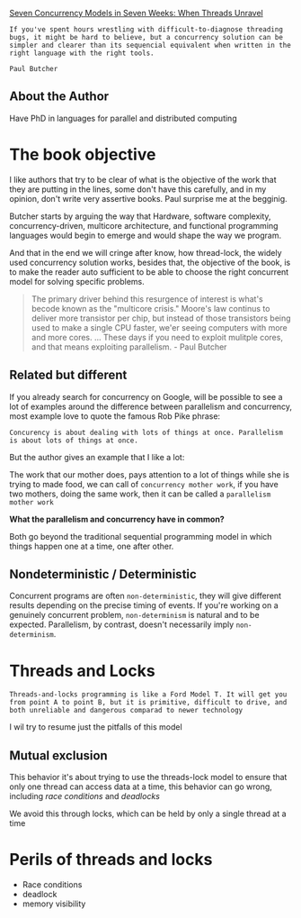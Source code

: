 [Seven Concurrency Models in Seven Weeks: When Threads Unravel](https://www.amazon.com/Seven-Concurrency-Models-Weeks-Programmers/dp/1937785653)

```
If you've spent hours wrestling with difficult-to-diagnose threading bugs, it might be hard to believe, but a concurrency solution can be simpler and clearer than its sequencial equivalent when written in the right language with the right tools.

Paul Butcher
```

## About the Author

Have PhD in languages for parallel and distributed computing

# The book objective

I like authors that try to be clear of what is the objective of the work that they are putting in the lines, some don't have this carefully, and in my opinion, don't write very assertive books. Paul surprise me at the begginig.

Butcher starts by arguing the way that Hardware, software complexity, concurrency-driven, multicore architecture, and functional programming languages would begin to emerge and would shape the way we program.

And that in the end we will cringe after know, how thread-lock, the widely used concurrency solution works, besides that, the objective of the book, is to make the reader auto sufficient to be able to choose the right concurrent model for solving specific problems.

> The primary driver behind this resurgence of interest is what's becode known as the "multicore crisis." Moore's law continus to deliver more transistor per chip, but instead of those transistors being used to make a single CPU faster, we'er seeing computers with more and more cores.
> ...
> These days if you need to exploit mulitple cores, and that means exploiting parallelism. - Paul Butcher

## Related but different

If you already search for concurrency on Google, will be possible to see a lot of examples around the difference between parallelism and concurrency, most example love to quote the famous Rob Pike phrase:

```
Concurency is about dealing with lots of things at once. Parallelism is about lots of things at once.
```

But the author gives an example that I like a lot:

The work that our mother does, pays attention to a lot of things while she is trying to made food, we can call of `concurrency mother work`, if you have two mothers, doing the same work, then it can be called a `parallelism mother work`

**What the parallelism and concurrency have in common?**

Both go beyond the traditional sequential programming model in which things happen one at a time, one after other.

## Nondeterministic / Deterministic

Concurrent programs are often `non-deterministic`, they will give different results depending on the precise timing of events. If you're working on a genuinely concurrent problem, `non-determinism` is natural and to be expected. Parallelism, by contrast, doesn't necessarily imply `non-determinism`.

# Threads and Locks

```
Threads-and-locks programming is like a Ford Model T. It will get you from point A to point B, but it is primitive, difficult to drive, and both unreliable and dangerous comparad to newer technology
```

I wil try to resume just the pitfalls of this model

## Mutual exclusion

This behavior it's about trying to use the threads-lock model to ensure that only one thread can access data at a time, this behavior can go wrong, including *race conditions* and *deadlocks*

We avoid this through locks, which can be held by only a single thread at a time

# Perils of threads and locks

- Race conditions 
- deadlock
- memory visibility
